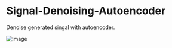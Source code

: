# Signal-Denoising-Autoencoder
Denoise generated singal with autoencoder. 


![image](https://user-images.githubusercontent.com/99027230/176949806-e9483307-37a7-4b16-9280-47d76c931c4b.png)
